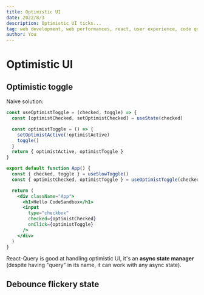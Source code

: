 ```yaml
---
title: Optimistic UI
date: 2022/8/3
description: Optimistic UI ticks...
tag: web development, web performances, react, user experience, code quality
author: You
---
```


# Optimistic UI

## Optimistic toggle

Naive solution:

```jsx
const useOptimistToggle = (checked, toggle) => {
  const [optimistChecked, setOptimistChecked] = useState(checked)

  const optimistToggle = () => {
    setOptimistActive(!optimistActive)
    toggle()
  }
  return { optimistActive, optimistToggle }
}

export default function App() {
  const { checked, toggle } = useSlowToggle()
  const { optimistChecked, optimistToggle } = useOptimistToggle(checked, toggle)

  return (
    <div className="App">
      <h1>Hello CodeSandbox</h1>
      <input
        type="checkbox"
        checked={optimistChecked}
        onClick={optimistToggle}
      />
    </div>
  )
}
```

React-Query is good at handling optimistic UI, it's an **async state manager** (despite having "query" in its name, it can work with any async state).

## Debounce flickery state
